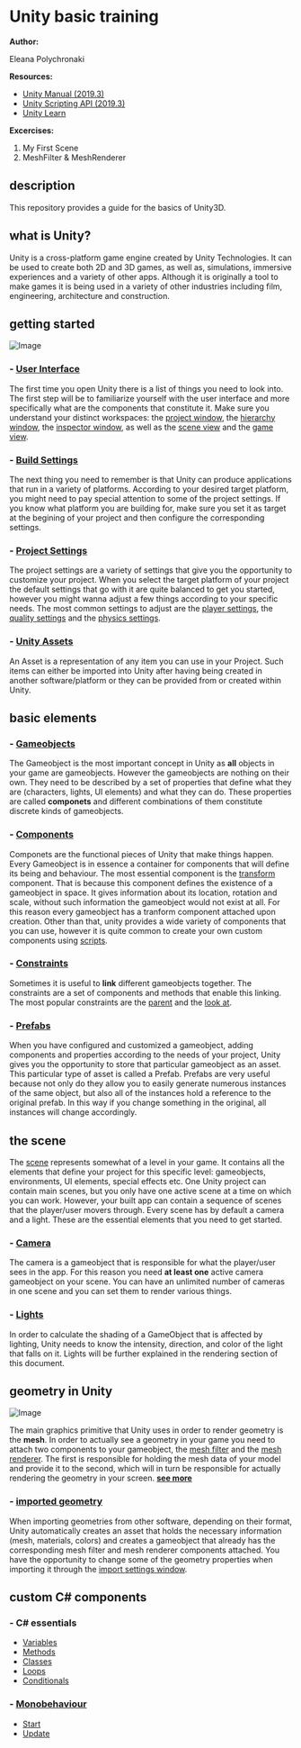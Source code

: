 # Unity basic training
**Author:** 

Eleana Polychronaki

**Resources:**
* [Unity Manual (2019.3)](https://docs.unity3d.com/Manual/index.html)
* [Unity Scripting API (2019.3)](https://docs.unity3d.com/ScriptReference/index.html)
* [Unity Learn](https://learn.unity.com/)

**Excercises:**
1. My First Scene
2. MeshFilter & MeshRenderer

## description
This repository provides a guide for the basics of Unity3D.

## what is Unity?
Unity is a cross-platform game engine created by Unity Technologies. It can be used to create both 2D and 3D games, as well as, simulations, immersive experiences and a variety of other apps. Although it is originally a tool to make games it is being used in a variety of other industries including film, engineering, architecture and construction.

## getting started

![Image](https://docs.unity3d.com/uploads/Main/Editor-Breakdown.png)

### - [User Interface](https://docs.unity3d.com/Manual/UsingTheEditor.html)

The first time you open Unity there is a list of things you need to look into. The first step will be to familiarize yourself with the user interface and more specifically what are the components that constitute it. Make sure you understand your distinct workspaces: the [project window](https://docs.unity3d.com/Manual/ProjectView.html), the [hierarchy window](https://docs.unity3d.com/Manual/Hierarchy.html), the [inspector window](https://docs.unity3d.com/Manual/UsingTheInspector.html), as well as the [scene view](https://docs.unity3d.com/Manual/UsingTheSceneView.html) and the [game view](https://docs.unity3d.com/Manual/GameView.html). 

### - [Build Settings](https://docs.unity3d.com/Manual/BuildSettings.html)

The next thing you need to remember is that Unity can produce applications that run in a variety of platforms. According to your desired target platform, you might need to pay special attention to some of the project settings. If you know what platform you are building for, make sure you set it as target at the begining of your project and then configure the corresponding settings.

### - [Project Settings](https://docs.unity3d.com/Manual/comp-ManagerGroup.html)

The project settings are a variety of settings that give you the opportunity to customize your project. When you select the target platform of your project the default settings that go with it are quite balanced to get you started, however you might wanna adjust a few things according to your specific needs. The most common settings to adjust are the [player settings](https://docs.unity3d.com/Manual/class-PlayerSettings.html), the [quality settings](https://docs.unity3d.com/Manual/class-QualitySettings.html) and the [physics settings](https://docs.unity3d.com/Manual/class-PhysicsManager.html).

### - [Unity Assets](https://docs.unity3d.com/Manual/AssetTypes.html)

An Asset is a representation of any item you can use in your Project. Such items can either be imported into Unity after having being created in another software/platform or they can be provided from or created within Unity.

## basic elements
### - [Gameobjects](https://docs.unity3d.com/Manual/class-GameObject.html)

The Gameobject is the most important concept in Unity as **all** objects in your game are gameobjects. However the gameobjects are nothing on their own. They need to be described by a set of properties that define what they are (characters, lights, UI elements) and what they can do. These properties are called **componets** and different combinations of them constitute discrete kinds of gameobjects. 

### - [Components](https://docs.unity3d.com/Manual/UsingComponents.html)

Componets are the functional pieces of Unity that make things happen. Every Gameobject is in essence a container for components that will define its being and behaviour. The most essential component is the [transform](https://docs.unity3d.com/Manual/Transforms.html) component. That is because this component defines the existence of a gameobject in space. It gives information about its location, rotation and scale, without such information the gameobject would not exist at all. For this reason every gameobject has a tranform component attached upon creation. Other than that, unity provides a wide variety of components that you can use, however it is quite common to create your own custom components using [scripts](https://docs.unity3d.com/Manual/CreatingAndUsingScripts.html).  

### - [Constraints](https://docs.unity3d.com/Manual/Constraints.html)

Sometimes it is useful to **link** different gameobjects together. The constraints are a set of components and methods that enable this linking. The most popular constraints are the [parent](https://docs.unity3d.com/Manual/class-ParentConstraint.html) and the [look at](https://docs.unity3d.com/Manual/class-LookAtConstraint.html).

### - [Prefabs](https://docs.unity3d.com/Manual/Prefabs.html)

When you have configured and customized a gameobject, adding components and properties according to the needs of your project, Unity gives you the opportunity to store that particular gameobject as an asset. This particular type of asset is called a Prefab. Prefabs are very useful because not only do they allow you to easily generate numerous instances of the same object, but also all of the instances hold a reference to the original prefab. In this way if you change something in the original, all instances will change accordingly.  

## the scene
The [scene](https://docs.unity3d.com/Manual/CreatingScenes.html) represents somewhat of a level in your game. It contains all the elements that define your project for this specific level: gameobjects, environments, UI elements, special effects etc. One Unity project can contain main scenes, but you only have one active scene at a time on which you can work. However, your built app can contain a sequence of scenes that the player/user movers through. 
Every scene has by default a camera and a light. These are the essential elements that you need to get started.

### - [Camera](https://docs.unity3d.com/Manual/class-Camera.html)

The camera is a gameobject that is responsible for what the player/user sees in the app. For this reason you need **at least one** active camera gameobject on your scene. You can have an unlimited number of cameras in one scene and you can set them to render various things. 

### - [Lights](https://docs.unity3d.com/Manual/Lighting.html)

In order to calculate the shading of a GameObject that is affected by lighting, Unity needs to know the intensity, direction, and color of the light that falls on it. Lights will be further explained in the rendering section of this document.

## geometry in Unity

![Image](https://brainfoolong.github.io/unity-procedural-mesh-bezier-curve/screenshot-1.jpg)

The main graphics primitive that Unity uses in order to render geometry is the **mesh**. In order to actually see a geometry in your game you need to attach two components to your gameobject, the [mesh filter](https://docs.unity3d.com/Manual/class-MeshFilter.html) and the [mesh renderer](https://docs.unity3d.com/Manual/class-MeshRenderer.html). The first is responsible for holding the mesh data of your model and provide it to the second, which will in turn be responsible for actually rendering the geometry in your screen. 
**[see more](https://learn.unity.com/tutorial/geometry-in-unity)**

### - [imported geometry](https://docs.unity3d.com/Manual/ImportingModelFiles.html)

When importing geometries from other software, depending on their format, Unity automatically creates an asset that holds the necessary information (mesh, materials, colors) and creates a gameobject that already has the corresponding mesh filter and mesh renderer components attached. You have the opportunity to change some of the geometry properties when importing it through the [import settings window](https://docs.unity3d.com/Manual/class-FBXImporter.html).

## custom C# components

### - C# essentials
* [Variables](https://docs.microsoft.com/en-us/dotnet/csharp/tour-of-csharp/types-and-variables)
* [Methods](https://docs.microsoft.com/en-us/dotnet/csharp/programming-guide/classes-and-structs/methods)
* [Classes](https://docs.microsoft.com/en-us/dotnet/csharp/programming-guide/classes-and-structs/classes)
* [Loops](https://docs.microsoft.com/en-us/dotnet/csharp/language-reference/keywords/for)
* [Conditionals](https://docs.microsoft.com/en-us/dotnet/csharp/language-reference/keywords/if-else)

### - [Monobehaviour](https://docs.unity3d.com/ScriptReference/MonoBehaviour.html)
* [Start](https://docs.unity3d.com/ScriptReference/MonoBehaviour.Start.html)
* [Update](https://docs.unity3d.com/ScriptReference/MonoBehaviour.Update.html)
